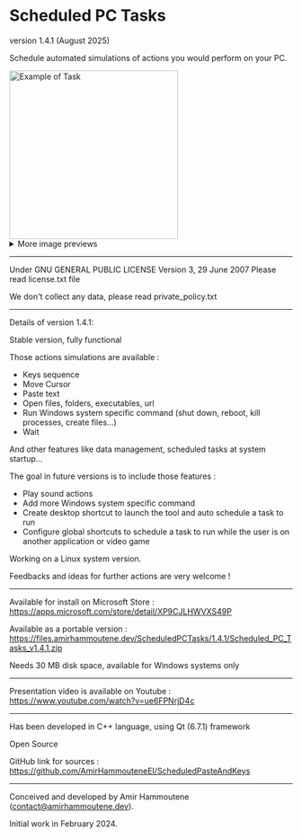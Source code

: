 # Scheduled PC Tasks

version 1.4.1 (August 2025)

Schedule automated simulations of actions you would perform on your PC.

<img src="https://files.amirhammoutene.dev/ScheduledPCTasks/screenshots/00-task-launchapp.png" alt="Example of Task" width="300"/> 
<details>  
   <summary>More image previews</summary>
   <img src="https://files.amirhammoutene.dev/ScheduledPCTasks/screenshots/04-cursormove.png" alt="Edit cursor movements" width="600"/>
   
   <img src="https://files.amirhammoutene.dev/ScheduledPCTasks/screenshots/02-systemcommands.png" alt="System commands" width="500"/>    <img src="https://files.amirhammoutene.dev/ScheduledPCTasks/screenshots/06-selectkeys.png" alt="Select keys" width="300"/> 
   
   <img src="https://files.amirhammoutene.dev/ScheduledPCTasks/screenshots/07-data.png" alt="Keys sequences data" width="400"/>    <img src="https://files.amirhammoutene.dev/ScheduledPCTasks/screenshots/09-darktheme.png" alt="Dark theme" width="300"/>
</details>

----------

Under GNU GENERAL PUBLIC LICENSE Version 3, 29 June 2007
Please read license.txt file

We don't collect any data, please read private_policy.txt

----------
Details of version 1.4.1:

Stable version, fully functional

Those actions simulations are available :

   - Keys sequence
   - Move Cursor
   - Paste text
   - Open files, folders, executables, url
   - Run Windows system specific command (shut down, reboot, kill processes, create files...)
   - Wait

And other features like data management, scheduled tasks at system startup...
   
The goal in future versions is to include those features :

   - Play sound actions
   - Add more Windows system specific command
   - Create desktop shortcut to launch the tool and auto schedule a task to run
   - Configure global shortcuts to schedule a task to run while the user is on another application or video game

Working on a Linux system version.

Feedbacks and ideas for further actions are very welcome !

----------
Available for install on Microsoft Store : 
https://apps.microsoft.com/store/detail/XP9CJLHWVXS49P

Available as a portable version :
https://files.amirhammoutene.dev/ScheduledPCTasks/1.4.1/Scheduled_PC_Tasks_v1.4.1.zip

Needs 30 MB disk space, available for Windows systems only
   
----------
Presentation video is available on Youtube :
https://www.youtube.com/watch?v=ue6FPNrjD4c

----------
Has been developed in C++ language, using Qt (6.7.1) framework 

Open Source

GitHub link for sources : https://github.com/AmirHammouteneEI/ScheduledPasteAndKeys

----------
Conceived and developed by Amir Hammoutene (contact@amirhammoutene.dev). 

Initial work in February 2024.
